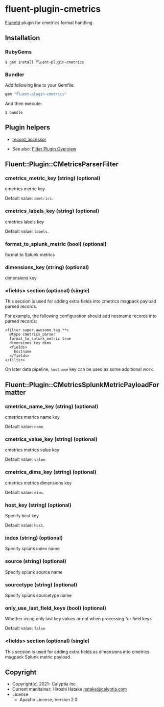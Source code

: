 # fluent-plugin-cmetrics

[Fluentd](https://fluentd.org/) plugin for cmetrics format handling.

## Installation

### RubyGems

```
$ gem install fluent-plugin-cmetrics
```

### Bundler

Add following line to your Gemfile:

```ruby
gem "fluent-plugin-cmetrics"
```

And then execute:

```
$ bundle
```

## Plugin helpers

* [record_accessor](https://docs.fluentd.org/v/1.0/plugin-helper-overview/api-plugin-helper-record_accessor)

* See also: [Filter Plugin Overview](https://docs.fluentd.org/v/1.0/filter#overview)

## Fluent::Plugin::CMetricsParserFilter

### cmetrics_metric_key (string) (optional)

cmetrics metric key

Default value: `cmetrics`.

### cmetrics_labels_key (string) (optional)

cmetrics labels key

Default value: `labels`.

### format_to_splunk_metric (bool) (optional)

format to Splunk metrics

### dimensions_key (string) (optional)

dimensions key


### \<fields\> section (optional) (single)

This secsion is used for adding extra fields into cmetrics msgpack payload parsed records.

For example, the following configuration should add hostname records into parsed records:

```aconf
<filter super.awesome.tag.**>
  @type cmetrics_parser
  format_to_splunk_metric true
  dimensions_key dims
  <fields>
    hostname
  </fields>
</filter>
```

On later data pipeline, `hostname` key can be used as some additional work.

## Fluent::Plugin::CMetricsSplunkMetricPayloadFormatter

### cmetrics_name_key (string) (optional)

cmetrics metrics name key

Default value: `name`.

### cmetrics_value_key (string) (optional)

cmetrics metrics value key

Default value: `value`.

### cmetrics_dims_key (string) (optional)

cmetrics metrics dimensions key

Default value: `dims`.

### host_key (string) (optional)

Specify host key

Default value: `host`.

### index (string) (optional)

Specify splunk index name

### source (string) (optional)

Specify splunk source name

### sourcetype (string) (optional)

Specify splunk sourcetype name

### only_use_last_field_keys (bool) (optional)

Whether using only last key values or not when processing for field keys

Default value: `false`

### \<fields\> section (optional) (single)

This secsion is used for adding extra fields as dimensions into cmetrics msgpack Splunk metric payload.

## Copyright

* Copyright(c) 2021- Calyptia Inc.
* Current manitainer: Hiroshi Hatake <hatake@calyptia.com>
* License
  * Apache License, Version 2.0
